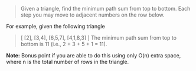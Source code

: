 >Given a triangle, find the minimum path sum from top to bottom. Each step you may move to adjacent numbers on the row below.

For example, given the following triangle
>[
>     [2],
>    [3,4],
>   [6,5,7],
>  [4,1,8,3]
>]
The minimum path sum from top to bottom is 11 (i.e., 2 + 3 + 5 + 1 = 11).

**Note:**
Bonus point if you are able to do this using only O(n) extra space, where n is the total number of rows in the triangle.